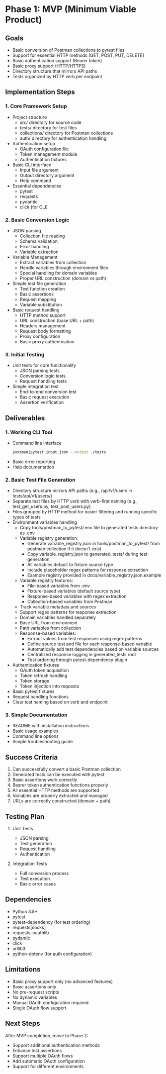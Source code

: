 # Phase 1: MVP (Minimum Viable Product)

## Goals
- Basic conversion of Postman collections to pytest files
- Support for essential HTTP methods (GET, POST, PUT, DELETE)
- Basic authentication support (Bearer token)
- Basic proxy support (HTTP/HTTPS)
- Directory structure that mirrors API paths
- Tests organized by HTTP verb per endpoint

## Implementation Steps

### 1. Core Framework Setup
- Project structure
  - src/ directory for source code
  - tests/ directory for test files
  - collections/ directory for Postman collections
  - auth/ directory for authentication handling
- Authentication setup
  - OAuth configuration file
  - Token management module
  - Authentication fixtures
- Basic CLI interface
  - Input file argument
  - Output directory argument
  - Help command
- Essential dependencies
  - pytest
  - requests
  - pydantic
  - click (for CLI)

### 2. Basic Conversion Logic
- JSON parsing
  - Collection file reading
  - Schema validation
  - Error handling
  - Variable extraction
- Variable Management
  - Extract variables from collection
  - Handle variables through environment files
  - Special handling for domain variables
  - Proper URL construction (domain vs path)
- Simple test file generation
  - Test function creation
  - Basic assertions
  - Request mapping
  - Variable substitution
- Basic request handling
  - HTTP method support
  - URL construction (base URL + path)
  - Headers management
  - Request body formatting
  - Proxy configuration
  - Basic proxy authentication

### 3. Initial Testing
- Unit tests for core functionality
  - JSON parsing tests
  - Conversion logic tests
  - Request handling tests
- Simple integration test
  - End-to-end conversion test
  - Basic request execution
  - Assertion verification

## Deliverables

### 1. Working CLI Tool
- Command line interface
  ```bash
  postman2pytest input.json --output ./tests
  ```
- Basic error reporting
- Help documentation

### 2. Basic Test File Generation
- Directory structure mirrors API paths (e.g., /api/v1/users -> tests/api/v1/users/)
- Separate test files by HTTP verb with verb-first naming (e.g., test_get_users.py, test_post_users.py)
- Files grouped by HTTP method for easier filtering and running specific types of tests
- Environment variables handling
  - Copy tools/postman_to_pytest/.env file to generated tests directory as .env
  - Variable registry generation:
    - Generate variable_registry.json in tools/postman_to_pytest/ from postman collection if it doesn't exist
    - Copy variable_registry.json to generated_tests/ during test generation
    - All variables default to fixture source type
    - Include placeholder regex patterns for response extraction
    - Example registry provided in docs/variable_registry.json.example
  - Variable registry features:
    - File-based variables from .env
    - Fixture-based variables (default source type)
    - Response-based variables with regex extraction
    - Collection-based variables from Postman
  - Track variable metadata and sources
  - Support regex patterns for response extraction
  - Domain variables handled separately
  - Base URL from environment
  - Path variables from collection
  - Response-based variables:
    - Extract values from test responses using regex patterns
    - Define source test and file for each response-based variable
    - Automatically add test dependencies based on variable sources
    - Centralized response logging in generated_tests root
    - Test ordering through pytest-dependency plugin
- Authentication fixtures
  - OAuth token acquisition
  - Token refresh handling
  - Token storage
  - Token injection into requests
- Basic pytest fixtures
- Request handling functions
- Clear test naming based on verb and endpoint

### 3. Simple Documentation
- README with installation instructions
- Basic usage examples
- Command line options
- Simple troubleshooting guide

## Success Criteria
1. Can successfully convert a basic Postman collection
2. Generated tests can be executed with pytest
3. Basic assertions work correctly
4. Bearer token authentication functions properly
5. All essential HTTP methods are supported
6. Variables are properly extracted and managed
7. URLs are correctly constructed (domain + path)

## Testing Plan
1. Unit Tests
   - JSON parsing
   - Test generation
   - Request handling
   - Authentication

2. Integration Tests
   - Full conversion process
   - Test execution
   - Basic error cases

## Dependencies
- Python 3.8+
- pytest
- pytest-dependency (for test ordering)
- requests[socks]
- requests-oauthlib
- pydantic
- click
- urllib3
- python-dotenv (for auth configuration)

## Limitations
- Basic proxy support only (no advanced features)
- Basic assertions only
- No pre-request scripts
- No dynamic variables
- Manual OAuth configuration required
- Single OAuth flow support

## Next Steps
After MVP completion, move to Phase 2:
- Support additional authentication methods
- Enhance test assertions
- Support multiple OAuth flows
- Add automatic OAuth configuration
- Support for different environments
